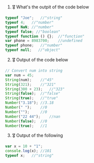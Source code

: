 1. 🎖 What's the outpit of the code below
```js
typeof "Joe";   //"string"
typeof 4;   //"number"
typeof NaN; //"number"
typeof false; //"boolean"
typeof function () {};  //"function"
var phone = 8983700;    //undefined
typeof phone;   //"number" 
typeof null;   //"object" 
```

2. 🎖 Output of the code below
```js
// Convert num into string
var num = 45;
String(num);    //"45"
String(321);    //"321"
String(300 + 23);   //"323"
String(false);  //"false"
String(true);   //"true"
Number("3.18"); //3.18
Number(" ");    //0
Number("");     //0
Number("22 44");    //nan
Number(false);  //0
Number(true);   //1
```

3. 🎖 Output of the following

```js
var x = 10 + "1";
console.log(x); //101
typeof x;   //"string"
```